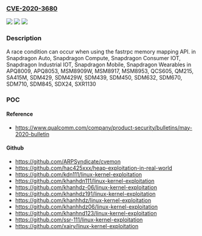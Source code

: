### [CVE-2020-3680](https://cve.mitre.org/cgi-bin/cvename.cgi?name=CVE-2020-3680)
![](https://img.shields.io/static/v1?label=Product&message=Snapdragon%20Auto%2C%20Snapdragon%20Compute%2C%20Snapdragon%20Consumer%20IOT%2C%20Snapdragon%20Industrial%20IOT%2C%20Snapdragon%20Mobile%2C%20Snapdragon%20Wearables&color=blue)
![](https://img.shields.io/static/v1?label=Version&message=n%2Fa&color=blue)
![](https://img.shields.io/static/v1?label=Vulnerability&message=Time-of-Check%20Time-of-Use%20(TOCTOU)%20Race%20Condition%20in%20DSP%20Services&color=brighgreen)

### Description

A race condition can occur when using the fastrpc memory mapping API. in Snapdragon Auto, Snapdragon Compute, Snapdragon Consumer IOT, Snapdragon Industrial IOT, Snapdragon Mobile, Snapdragon Wearables in APQ8009, APQ8053, MSM8909W, MSM8917, MSM8953, QCS605, QM215, SA415M, SDM429, SDM429W, SDM439, SDM450, SDM632, SDM670, SDM710, SDM845, SDX24, SXR1130

### POC

#### Reference
- https://www.qualcomm.com/company/product-security/bulletins/may-2020-bulletin

#### Github
- https://github.com/ARPSyndicate/cvemon
- https://github.com/hac425xxx/heap-exploitation-in-real-world
- https://github.com/kdn111/linux-kernel-exploitation
- https://github.com/khanhdn111/linux-kernel-exploitation
- https://github.com/khanhdz-06/linux-kernel-exploitation
- https://github.com/khanhdz191/linux-kernel-exploitation
- https://github.com/khanhhdz/linux-kernel-exploitation
- https://github.com/khanhhdz06/linux-kernel-exploitation
- https://github.com/khanhnd123/linux-kernel-exploitation
- https://github.com/ssr-111/linux-kernel-exploitation
- https://github.com/xairy/linux-kernel-exploitation

